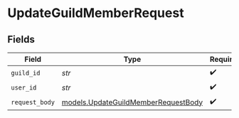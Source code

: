 # UpdateGuildMemberRequest


## Fields

| Field                                                                            | Type                                                                             | Required                                                                         | Description                                                                      |
| -------------------------------------------------------------------------------- | -------------------------------------------------------------------------------- | -------------------------------------------------------------------------------- | -------------------------------------------------------------------------------- |
| `guild_id`                                                                       | *str*                                                                            | :heavy_check_mark:                                                               | N/A                                                                              |
| `user_id`                                                                        | *str*                                                                            | :heavy_check_mark:                                                               | N/A                                                                              |
| `request_body`                                                                   | [models.UpdateGuildMemberRequestBody](../models/updateguildmemberrequestbody.md) | :heavy_check_mark:                                                               | N/A                                                                              |